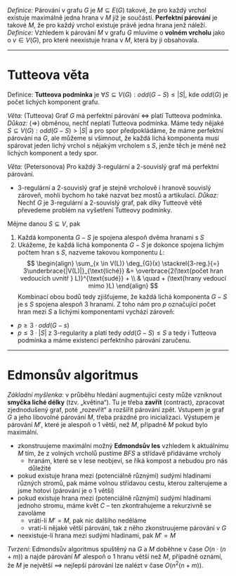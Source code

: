 *Definice:* Párování v grafu $G$ je $M \subseteq E(G)$ takové, že pro každý vrchol existuje maximálně jedna hrana v $M$ jíž je součástí. 
**Perfektní párování** je takové $M$, že pro každý vrchol existuje právě jedna hrana jenž náleží.
*Definice:* Vzhledem k párování $M$ v grafu $G$ mluvíme o **volném vrcholu** jako o $v \in V(G)$, pro které neexistuje hrana v $M$, která by ji obsahovala.

---
# Tutteova věta
Definice: **Tutteova podmínka** je $\forall S \subseteq V(G): odd(G-S) \leq |S|$, kde $odd(G)$ je počet lichých komponent grafu.

*Věta:* (Tutteova) Graf $G$ má perfektní párování $\iff$ platí Tutteova podmínka.
*Důkaz:* $(\Rightarrow)$ obměnou, nechť neplatí Tutteova podmínka.
Máme tedy nějaké $S\subseteq V(G): odd(G-S) >|S|$ a pro spor předpokládáme, že máme perfektní párování na $G$, ale můžeme si všimnout, že každá lichá komponenta musí spárovat jeden lichý vrchol s nějakým vrcholem s $S$, jenže těch je méně než lichých komponent a tedy spor.

*Věta:* (Petersonova) Pro každý $3$-regulární a $2$-souvislý graf má perfektní párování. 
- $3$-regulární a $2$-souvislý graf je stejně vrcholově i hranově souvislý zároveň, mohli bychom ho také nazvat bez mostů a artikulací.
*Důkaz:* Nechť $G$ je $3$-regulární a $2$-souvislý graf, pak díky Tutteově větě převedeme problém na vyšetření Tutteovy podmínky. 

Mějme danou $S \subseteq V$, pak
1. Každá komponenta $G-S$ je spojena alespoň dvěma hranami s $S$
2. Ukážeme, že každá lichá komponenta $G-S$ je dokonce spojena lichým počtem hran s $S$, nazveme takovou komponentu $L$:
$$
\begin{align}
\sum_{x \in V(L)} \deg_{G}(x)
\stackrel{3-reg.}{=} 3\underbrace{|V(L)|}_{\text{liché}} &= \overbrace{2(\text{počet hran vedoucích uvnitř } L)}^{\text{sudé}} + \\ & \quad + (\text{hrany vedoucí mimo }L)
\end{align}
$$
Kombinací obou bodů tedy zjišťujeme, že každá lichá komponenta $G-S$ je s $S$ spojena alespoň $3$ hranami. Z toho nám pro $p$ označující počet hran mezi $S$ a lichými komponentami vychází zároveň:
- $p \geq 3 \cdot odd(G-s)$
- $p \leq 3 \cdot |S|$ z $3$-regularity 
a platí tedy $odd(G-S) \leq S$ a tedy i Tutteova podmínka a máme existenci perfektního párování zaručenu.
---
# Edmonsův algoritmus
*Základní myšlenka*: v průběhu hledání augmentující cesty může vzniknout **smyčka liché délky** (tzv. „květina“). Tu je třeba **zavřít** (contract), zpracovat zjednodušený graf, poté „rozevřít“ a rozšířit párování zpět.
Vstupem je graf $G$ a jeho libovolné párování $M$, třeba prázdné pro inicializaci. Výstupem je párování $M′$, které je alespoň o $1$ větší, než $M$, případně $M$ pokud bylo maximální.
- zkonstruujeme maximální možný **Edmondsův les** vzhledem k aktuálnímu $M$ tím, že z volných vrcholů pustíme _BFS_ a střídavě přidáváme vrcholy
    - hranám, které se v lese neobjeví, se říká kompost a nebudou pro nás důležité
- pokud existuje hrana mezi (potenciálně různými) sudými hladinami různých stromů, pak máme volnou střídavou cestu, kterou zalterujeme a jsme hotovi (párování je o $1$ větší)
- pokud existuje hrana mezi (potenciálně různými) sudými hladinami jednoho stromu, máme květ $C$ – ten zkontrahujeme a rekurzivně se zavoláme
    - vrátí-li $M′=M$, pak nic dalšího neděláme
    - vratí-li nějaké větší párování, tak z něho zkonstruujeme párování v $G$
- neexistuje-li hrana mezi sudými hladinami, pak $M′=M$

*Tvrzení*: Edmondsův algoritmus spuštěný na $G$ a $M$ doběhne v čase $O(n⋅(n+m))$ a najde párování $M′$ alespoň o $1$ hranu větší než $M$, případně oznámí, že $M$ je největší $\implies$ nejlepší párování lze nalézt v čase $O(n^2(n+m))$.